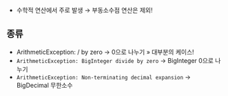 - 수학적 연산에서 주로 발생 → 부동소수점 연산은 제외!

## 종류
- ArithmeticException: / by zero → 0으로 나누기 » 대부분의 케이스!
- `ArithmeticException: BigInteger divide by zero` → BigInteger 0으로 나누기
- `ArithmeticException: Non-terminating decimal expansion` → BigDecimal 무한소수